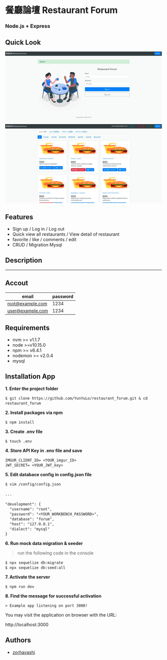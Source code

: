 # 餐廳論壇 Restaurant Forum

### Node.js + Express 

## Quick Look
![Project Look0](pic0.png)
![Project Look1](pic1.png)

##  Features
 - Sign up / Log in	/ Log out	
 - Quick view all restaurants	/ View detail of restaurant	
 - favorite / like / comments / edit
 - CRUD / Migration Mysql


## Description
* * *

##   Accout

email | password
------------- | -------------
root@example.com  | 1234
user@example.com  | 1234


## Requirements 

-   nvm >= v1.1.7
-   node >=v10.15.0
-   npm >= v6.4.1
-   nodemon >= v2.0.4
-   mysql 

## Installation App

**1. Enter the project folder**
```
$ git clone https://github.com/YunYuLo/restaurant_forum.git & cd restaurant_forum
```

**2. Install packages via npm**
```
$ npm install
```

**3. Create .env file**
```
$ touch .env
```

**4. Store API Key in .env file and save**
```
IMGUR_CLIENT_ID= <YOUR_imgur_ID>
JWT_SECRET= <YOUR_JWT_key>
```

**5. Edit databace config in config.json file**
```
$ vim /config/config.json

...

"development": {
  "username": "root",
  "password": "<YOUR_WORKBENCH_PASSWORD>",
  "database": "forum",
  "host": "127.0.0.1",
  "dialect": "mysql"
}
```

**6. Run mock data migration & seeder**
> run the following code in the console
```
$ npx sequelize db:migrate
$ npx sequelize db:seed:all
```

**7. Activate the server**
```
$ npm run dev
```

**8. Find the message for successful activation**
```
> Example app listening on port 3000!
```
You may visit the application on browser with the URL: 

http://localhost:3000


## Authors

 - [zorhayashi](https://github.com/zorhayashi)

